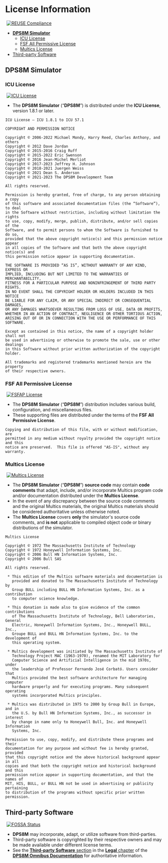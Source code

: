 <!-- vim: set ft=markdown ts=2 sw=2 ai cc=80 et spell nolist wrap lbr :-->
<!-- SPDX-License-Identifier: FSFAP -->
<!-- scspell-id: 4c223701-f778-11ec-9b52-80ee73e9b8e7 -->
<!-- NOTE: The FSF All Permissive License (FSFAP) is NOT applicable to
           the text of other licenses reproduced within this document. -->
<!-- NOTE: Licenses in this file are UTF-8 text within fenced code blocks. -->
<!-- Copyright (c) 2006-2023 The DPS8M Development Team
     Copying and distribution of this file, with or without modification,
     are permitted in any medium without royalty provided the copyright
     notice and this notice are preserved.  This file is offered "AS-IS",
     without any warranty. -->

# License Information

&nbsp;[![REUSE Compliance](https://img.shields.io/reuse/compliance/GitLab.com/dps8m/dps8m.svg)](https://api.reuse.software/info/GitLab.com/dps8m/dps8m)

<!-- toc -->

- [**DPS8M Simulator**](#dps8m-simulator)
  * [ICU License](#icu-license)
  * [FSF All Permissive License](#fsf-all-permissive-license)
  * [Multics License](#multics-license)
- [Third-party Software](#third-party-software)

<!-- tocstop -->

## DPS8M Simulator

### ICU License

&nbsp;[![ICU License](https://img.shields.io/badge/license-ICU-passing.svg)](#icu-license)

* The **DPS8M Simulator** (“**DPS8M**”) is distributed under the
  **ICU License**, version 1.8.1 or later.

```
ICU License — ICU 1.8.1 to ICU 57.1

COPYRIGHT AND PERMISSION NOTICE

Copyright © 2006-2022 Michael Mondy, Harry Reed, Charles Anthony, and others
Copyright © 2012 Dave Jordan
Copyright © 2015-2016 Craig Ruff
Copyright © 2015-2022 Eric Swenson
Copyright © 2016 Jean-Michel Merliot
Copyright © 2017-2023 Jeffrey H. Johnson
Copyright © 2018-2021 Juergen Weiss
Copyright © 2021 Dean S. Anderson
Copyright © 2021-2023 The DPS8M Development Team

All rights reserved.

Permission is hereby granted, free of charge, to any person obtaining a copy
of this software and associated documentation files (the “Software”), to deal
in the Software without restriction, including without limitation the rights
to use, copy, modify, merge, publish, distribute, and/or sell copies of the
Software, and to permit persons to whom the Software is furnished to do so,
provided that the above copyright notice(s) and this permission notice appear
in all copies of the Software and that both the above copyright notice(s) and
this permission notice appear in supporting documentation.

THE SOFTWARE IS PROVIDED “AS IS”, WITHOUT WARRANTY OF ANY KIND, EXPRESS OR
IMPLIED, INCLUDING BUT NOT LIMITED TO THE WARRANTIES OF MERCHANTABILITY,
FITNESS FOR A PARTICULAR PURPOSE AND NONINFRINGEMENT OF THIRD PARTY RIGHTS.
IN NO EVENT SHALL THE COPYRIGHT HOLDER OR HOLDERS INCLUDED IN THIS NOTICE
BE LIABLE FOR ANY CLAIM, OR ANY SPECIAL INDIRECT OR CONSEQUENTIAL DAMAGES,
OR ANY DAMAGES WHATSOEVER RESULTING FROM LOSS OF USE, DATA OR PROFITS,
WHETHER IN AN ACTION OF CONTRACT, NEGLIGENCE OR OTHER TORTIOUS ACTION,
ARISING OUT OF OR IN CONNECTION WITH THE USE OR PERFORMANCE OF THIS SOFTWARE.

Except as contained in this notice, the name of a copyright holder shall not
be used in advertising or otherwise to promote the sale, use or other dealings
in this Software without prior written authorization of the copyright holder.

All trademarks and registered trademarks mentioned herein are the property
of their respective owners.
```

### FSF All Permissive License

&nbsp;[![FSFAP License](https://img.shields.io/badge/license-FSFAP-passing.svg)](#fsf-all-permissive-license)

* The **DPS8M Simulator** (“**DPS8M**”) distribution includes various
  build, configuration, and miscellaneous files.
* These supporting files are distributed under the terms of the
  **FSF All Permissive License**.

```
Copying and distribution of this file, with or without modification, are
permitted in any medium without royalty provided the copyright notice and this
notice are preserved.  This file is offered "AS-IS", without any warranty.
```

### Multics License

&nbsp;[![Multics License](https://img.shields.io/badge/license-Multics-passing.svg)](#multics-license)

* The **DPS8M Simulator** (“**DPS8M**”) **source code** may contain **code
  comments** that adapt, include, and/or incorporate Multics program code
  and/or documentation distributed under the **Multics License**.
* In the event of any discrepancy between the source code comments and the
  original Multics materials, the original Multics materials should be
  considered authoritative unless otherwise noted.
* The **Multics License** covers **only** the simulator's source code
  comments, and **is not** applicable to compiled object code or binary
  distributions of the simulator.

```
Multics License

Copyright © 1972 The Massachusetts Institute of Technology
Copyright © 1972 Honeywell Information Systems, Inc.
Copyright © 2006 Bull HN Information Systems, Inc.
Copyright © 2006 Bull SAS

All rights reserved.

 * This edition of the Multics software materials and documentation is
   provided and donated to The Massachusetts Institute of Technology by
   Group BULL including BULL HN Information Systems, Inc. as a contribution
   to computer science knowledge.

 * This donation is made also to give evidence of the common contributions
   of The Massachusetts Institute of Technology, Bell Laboratories, General
   Electric, Honeywell Information Systems, Inc., Honeywell BULL, Inc.,
   Groupe BULL and BULL HN Information Systems, Inc. to the development of
   this operating system.

 * Multics development was initiated by The Massachusetts Institute of
   Technology Project MAC (1963-1970), renamed the MIT Laboratory for
   Computer Science and Artificial Intelligence in the mid 1970s, under
   the leadership of Professor Fernando José Corbató. Users consider that
   Multics provided the best software architecture for managing computer
   hardware properly and for executing programs. Many subsequent operating
   systems incorporated Multics principles.

 * Multics was distributed in 1975 to 2000 by Group Bull in Europe, and in
   the U.S. by Bull HN Information Systems, Inc., as successor in interest
   by change in name only to Honeywell Bull, Inc. and Honeywell Information
   Systems, Inc.

Permission to use, copy, modify, and distribute these programs and their
documentation for any purpose and without fee is hereby granted, provided
that this copyright notice and the above historical background appear in all
copies and that both the copyright notice and historical background and this
permission notice appear in supporting documentation, and that the names of
MIT, HIS, BULL, or BULL HN not be used in advertising or publicity pertaining
to distribution of the programs without specific prior written permission.
```

## Third-party Software

&nbsp;[![FOSSA Status](https://app.fossa.com/api/projects/git%2Bgitlab.com%2Fdps8m%2Fdps8m.svg?type=shield)](https://app.fossa.com/projects/git%2Bgitlab.com%2Fdps8m%2Fdps8m?ref=badge_shield)

* **DPS8M** may incorporate, adapt, or utilize software from third-parties.
* Third-party software is copyrighted by their respective owners and may be
  made available under different license terms.
* See the
  [**Third-party Software** section](https://dps8m.gitlab.io/dps8m/dps8m-omnibus.pdf#third-party-software)
  in the
  [**Legal** chapter](https://dps8m.gitlab.io/dps8m/dps8m-omnibus.pdf#legal)
  of the
  [**DPS8M Omnibus Documentation**](https://dps8m.gitlab.io/dps8m/dps8m-omnibus.pdf)
  for authoritative information.
